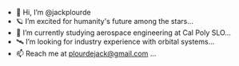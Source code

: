 - 👋 Hi, I’m @jackplourde
- :ringed_planet: I’m excited for humanity's future among the stars...
- :rocket: I’m currently studying aerospace engineering at Cal Poly SLO...
- :artificial_satellite:  I’m looking for industry experience with orbital systems...
- 📫 Reach me at plourdejack@gmail.com
...

<!---
jackplourde/jackplourde is a ✨ special ✨ repository because its `README.md` (this file) appears on your GitHub profile.
You can click the Preview link to take a look at your changes.
--->
